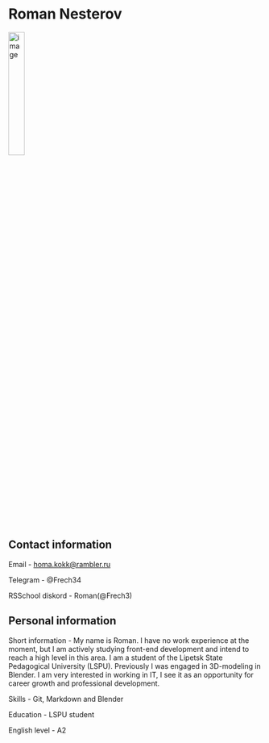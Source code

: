 # Roman Nesterov

<img src="../Photo.jpg" alt="image" width="25%" height="auto">

## Contact information
Email - homa.kokk@rambler.ru

Telegram - @Frech34

RSSchool diskord - Roman(@Frech3)

## Personal information
Short information - My name is Roman. I have no work experience at the moment, but I am actively studying front-end development and intend to reach a high level in this area. I am a student of the Lipetsk State Pedagogical University (LSPU). Previously I was engaged in 3D-modeling in Blender. I am very interested in working in IT, I see it as an opportunity for career growth and professional development. 

Skills - Git, Markdown and Blender

Education - LSPU student

English level - A2